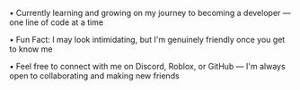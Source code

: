 • Currently learning and growing on my journey to becoming a developer — one line of code at a time

• Fun Fact: I may look intimidating, but I'm genuinely friendly once you get to know me

• Feel free to connect with me on Discord, Roblox, or GitHub — I'm always open to collaborating and making new friends

<!---
Scalength/Scalength is a ✨ special ✨ repository because its `README.md` (this file) appears on your GitHub profile.
You can click the Preview link to take a look at your changes.
--->
